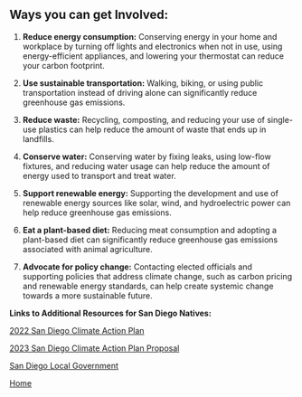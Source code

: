 ## Ways you can get Involved:
1) **Reduce energy consumption:** Conserving energy in your home and workplace by turning off lights and electronics when not in use, using energy-efficient appliances, and lowering your thermostat can reduce your carbon footprint.

2) **Use sustainable transportation:** Walking, biking, or using public transportation instead of driving alone can significantly reduce greenhouse gas emissions.

3) **Reduce waste:** Recycling, composting, and reducing your use of single-use plastics can help reduce the amount of waste that ends up in landfills.

4) **Conserve water:** Conserving water by fixing leaks, using low-flow fixtures, and reducing water usage can help reduce the amount of energy used to transport and treat water.

5) **Support renewable energy:** Supporting the development and use of renewable energy sources like solar, wind, and hydroelectric power can help reduce greenhouse gas emissions.

6) **Eat a plant-based diet:** Reducing meat consumption and adopting a plant-based diet can significantly reduce greenhouse gas emissions associated with animal agriculture.

7) **Advocate for policy change:** Contacting elected officials and supporting policies that address climate change, such as carbon pricing and renewable energy standards, can help create systemic change towards a more sustainable future.

**Links to Additional Resources for San Diego Natives:**

[2022 San Diego Climate Action Plan](https://www.sandiego.gov/sustainability/climate-action-plan)

[2023 San Diego Climate Action Plan Proposal](https://www.sandiego.gov/sites/default/files/2023-3-3_climate_action_implementation_plan.pdf)

[San Diego Local Government](https://www.sandiego.gov/)



[Home](https://anl059.github.io/syn1-climate-change/)
